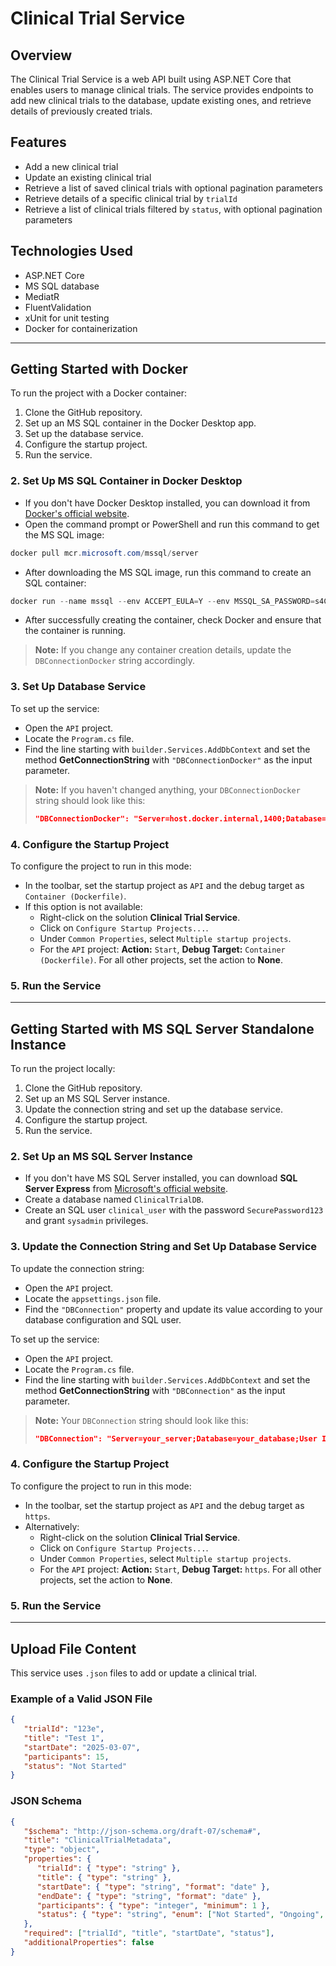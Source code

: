 # Clinical Trial Service

## Overview

The Clinical Trial Service is a web API built using ASP.NET Core that enables users to manage clinical trials. The service provides endpoints to add new clinical trials to the database, update existing ones, and retrieve details of previously created trials.

## Features

- Add a new clinical trial
- Update an existing clinical trial
- Retrieve a list of saved clinical trials with optional pagination parameters
- Retrieve details of a specific clinical trial by `trialId`
- Retrieve a list of clinical trials filtered by `status`, with optional pagination parameters

## Technologies Used

- ASP.NET Core
- MS SQL database
- MediatR
- FluentValidation
- xUnit for unit testing
- Docker for containerization

---

## Getting Started with Docker

To run the project with a Docker container:

1. Clone the GitHub repository.
2. Set up an MS SQL container in the Docker Desktop app.
3. Set up the database service.
4. Configure the startup project.
5. Run the service.

### 2. Set Up MS SQL Container in Docker Desktop

- If you don't have Docker Desktop installed, you can download it from [Docker's official website](https://www.docker.com/products/docker-desktop/).
- Open the command prompt or PowerShell and run this command to get the MS SQL image:

```powershell
docker pull mcr.microsoft.com/mssql/server
```

- After downloading the MS SQL image, run this command to create an SQL container:

```powershell
docker run --name mssql --env ACCEPT_EULA=Y --env MSSQL_SA_PASSWORD=s4C0mplic@t3D.?1C! -p 1400:1433 -d mcr.microsoft.com/mssql/server:latest
```

- After successfully creating the container, check Docker and ensure that the container is running.

> **Note:** If you change any container creation details, update the `DBConnectionDocker` string accordingly.

### 3. Set Up Database Service

To set up the service:

- Open the `API` project.
- Locate the `Program.cs` file.
- Find the line starting with `builder.Services.AddDbContext` and set the method **GetConnectionString** with `"DBConnectionDocker"` as the input parameter.

> **Note:** If you haven't changed anything, your `DBConnectionDocker` string should look like this:
>
> ```json
> "DBConnectionDocker": "Server=host.docker.internal,1400;Database=ClinicalTrialDB;User Id=sa;Password=s4C0mplic@t3D.?1C!;TrustServerCertificate=True;"
> ```

### 4. Configure the Startup Project

To configure the project to run in this mode:

- In the toolbar, set the startup project as `API` and the debug target as `Container (Dockerfile)`.
- If this option is not available:
  - Right-click on the solution **Clinical Trial Service**.
  - Click on `Configure Startup Projects...`.
  - Under `Common Properties`, select `Multiple startup projects`.
  - For the `API` project: **Action:** `Start`, **Debug Target:** `Container (Dockerfile)`. For all other projects, set the action to **None**.

### 5. Run the Service

---

## Getting Started with MS SQL Server Standalone Instance

To run the project locally:

1. Clone the GitHub repository.
2. Set up an MS SQL Server instance.
3. Update the connection string and set up the database service.
4. Configure the startup project.
5. Run the service.

### 2. Set Up an MS SQL Server Instance

- If you don't have MS SQL Server installed, you can download **SQL Server Express** from [Microsoft's official website](https://www.microsoft.com/en-us/sql-server/sql-server-downloads).
- Create a database named `ClinicalTrialDB`.
- Create an SQL user `clinical_user` with the password `SecurePassword123` and grant `sysadmin` privileges.

### 3. Update the Connection String and Set Up Database Service

To update the connection string:

- Open the `API` project.
- Locate the `appsettings.json` file.
- Find the `"DBConnection"` property and update its value according to your database configuration and SQL user.

To set up the service:

- Open the `API` project.
- Locate the `Program.cs` file.
- Find the line starting with `builder.Services.AddDbContext` and set the method **GetConnectionString** with `"DBConnection"` as the input parameter.

> **Note:** Your `DBConnection` string should look like this:
>
> ```json
> "DBConnection": "Server=your_server;Database=your_database;User Id=your_user;Password=SecurePassword123;TrustServerCertificate=True;"
> ```

### 4. Configure the Startup Project

To configure the project to run in this mode:

- In the toolbar, set the startup project as `API` and the debug target as `https`.
- Alternatively:
  - Right-click on the solution **Clinical Trial Service**.
  - Click on `Configure Startup Projects...`.
  - Under `Common Properties`, select `Multiple startup projects`.
  - For the `API` project: **Action:** `Start`, **Debug Target:** `https`. For all other projects, set the action to **None**.

### 5. Run the Service

---

## Upload File Content

This service uses `.json` files to add or update a clinical trial.

### Example of a Valid JSON File

```json
{
   "trialId": "123e",
   "title": "Test 1",
   "startDate": "2025-03-07",
   "participants": 15,
   "status": "Not Started"
}
```

### JSON Schema

```json
{
   "$schema": "http://json-schema.org/draft-07/schema#",
   "title": "ClinicalTrialMetadata",
   "type": "object",
   "properties": {
      "trialId": { "type": "string" },
      "title": { "type": "string" },
      "startDate": { "type": "string", "format": "date" },
      "endDate": { "type": "string", "format": "date" },
      "participants": { "type": "integer", "minimum": 1 },
      "status": { "type": "string", "enum": ["Not Started", "Ongoing", "Completed"] }
   },
   "required": ["trialId", "title", "startDate", "status"],
   "additionalProperties": false
}
